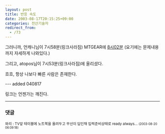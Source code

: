 ```yaml
---
layout: post
title: 반응 속도
date: 2003-08-17T20:15:25+09:00
categories: 전산기술자
redirect_from:
  - /73
---
```


그러니까, 언캐니님이 7시58분(링크사라짐) MTGEAR에 <a href="http://mtgear.net/archives/000054.php" target=bb>8시02분</a> (요기에는 문제내용까지 자세하게 나와있다.)

그리고, atopos님이 7시53분(링크사라짐)에 올리셨다.

흐흐, 항상 나보다 빠른 사람은 존재한다.

--- added 040817

링크는 언젠가는 깨진다.

* * *

### 댓글



<!--- cmt:156 --->
<!--- mail: --->
<!--- parent:0 --->

<small class=comment>와리 : TV앞 테이블에 노트북을 올려두고 무선이 답인채  입력준비상태로 ready always... <small>(2003-08-20 06:09:18)</small></small>


